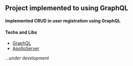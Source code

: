## Project implemented to using GraphQL

#### Implemented CRUD in user registration using GraphQL

#### Techs and Libs

- [GraphQL](https://graphql.org/)
- [ApolloServer](https://www.apollographql.com/)


_...under development_
